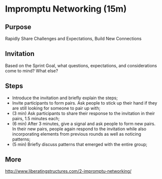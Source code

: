 # Impromptu Networking (15m)
## Purpose
Rapidly Share Challenges and Expectations, Build New Connections

## Invitation
Based on the Sprint Goal, what questions, expectations, and considerations come to mind? What else?

## Steps
- Introduce the invitation and briefly explain the steps;
- Invite participants to form pairs. Ask people to stick up their hand if they are still looking for someone to pair up with;
- (3 min) Ask participants to share their response to the invitation in their pairs, 1.5 minutes each;
- (6 min) After 3 minutes, give a signal and ask people to form new pairs. In their new pairs, people again respond to the invitation while also incorporating elements from previous rounds as well as noticing patterns;
- (5 min) Briefly discuss patterns that emerged with the entire group;

## More

http://www.liberatingstructures.com/2-impromptu-networking/
